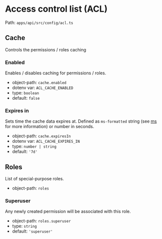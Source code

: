 # Access control list (ACL)

Path: `apps/api/src/config/acl.ts`

## Cache

Controls the permissions / roles caching

### Enabled

Enables / disables caching for permissions / roles.

- object-path: `cache.enabled`
- dotenv var: `ACL_CACHE_ENABLED`
- type: `boolean`
- default: `false`

### Expires in

Sets time the cache data expires at. Defined as `ms-formatted` string (see [ms](https://github.com/vercel/ms) for more information) or number in seconds.

- object-path: `cache.expiresIn`
- dotenv var: `ACL_CACHE_EXPIRES_IN`
- type: `number | string`
- default: `'7d'`

## Roles

List of special-purpose roles.

- object-path: `roles`

### Superuser

Any newly created permission will be associated with this role.

- object-path: `roles.superuser`
- type: `string`
- default: `'superuser'`
